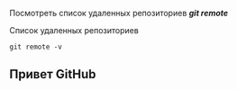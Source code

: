Посмотреть список удаленных репозиториев ***git remote***

Список удаленных репозиториев
```
git remote -v
```
## Привет GitHub